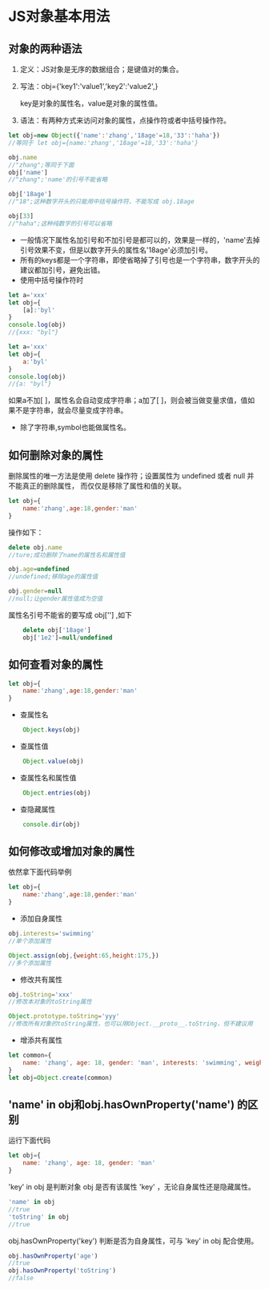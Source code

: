 # JS对象基本用法
## 对象的两种语法
1. 定义：JS对象是无序的数据组合；是键值对的集合。

2. 写法：obj={'key1':'value1','key2':'value2',}

    key是对象的属性名，value是对象的属性值。

3. 语法：有两种方式来访问对象的属性，点操作符或者中括号操作符。
~~~JavaScript
let obj=new Object({'name':'zhang','18age'=18,'33':'haha'})
//等同于 let obj={name:'zhang','18age'=18,'33':'haha'}

obj.name
//"zhang";等同于下面
obj['name']
//"zhang";'name'的引号不能省略

obj['18age']
//"18";这种数字开头的只能用中括号操作符，不能写成 obj.18age

obj[33]
//"haha";这种纯数字的引号可以省略
~~~
* 一般情况下属性名加引号和不加引号是都可以的，效果是一样的，'name'去掉引号效果不变，但是以数字开头的属性名'18age'必须加引号。
* 所有的keys都是一个字符串，即使省略掉了引号也是一个字符串，数字开头的建议都加引号，避免出错。
* 使用中括号操作符时
~~~JavaScript
let a='xxx'
let obj={
    [a]:'byl'
}
console.log(obj)
//{xxx: "byl"}

let a='xxx'
let obj={
    a:'byl'
}
console.log(obj)
//{a: "byl"}
~~~
如果a不加[ ]，属性名会自动变成字符串；a加了[ ]，则会被当做变量求值，值如果不是字符串，就会尽量变成字符串。
* 除了字符串,symbol也能做属性名。
## 如何删除对象的属性
删除属性的唯一方法是使用 delete 操作符；设置属性为 undefined 或者 null 并不能真正的删除属性， 而仅仅是移除了属性和值的关联。
~~~JavaScript
let obj={
    name:'zhang',age:18,gender:'man'
}
~~~
操作如下：
~~~JavaScript
delete obj.name
//ture;成功删除了name的属性名和属性值

obj.age=undefined
//undefined;移除age的属性值

obj.gender=null
//null;让gender属性值成为空值
~~~
属性名引号不能省的要写成 obj[''] ,如下
~~~javascript
    delete obj['18age']
    obj['1e2']=null/undefined
~~~
## 如何查看对象的属性

~~~JavaScript
let obj={
    name:'zhang',age:18,gender:'man'
}
~~~
* 查属性名
~~~javascript
    Object.keys(obj)
~~~
* 查属性值
~~~javascript
    Object.value(obj)
~~~
* 查属性名和属性值
~~~javascript
    Object.entries(obj)
~~~
* 查隐藏属性
~~~javascript
    console.dir(obj)
~~~
## 如何修改或增加对象的属性
依然拿下面代码举例
~~~JavaScript
let obj={
    name:'zhang',age:18,gender:'man'
}
~~~
* 添加自身属性
~~~JavaScript
obj.interests='swimming'
//单个添加属性

Object.assign(obj,{weight:65,height:175,})
//多个添加属性
~~~
* 修改共有属性
~~~JavaScript
obj.toString='xxx'
//修改本对象的toString属性

Object.prototype.toString='yyy'
//修改所有对象的toString属性，也可以用Object.__proto__.toString，但不建议用
~~~
* 增添共有属性
~~~JavaScript
let common={
    name: 'zhang', age: 18, gender: 'man', interests: 'swimming', weight: 65
}
let obj=Object.create(common)
~~~
## 'name' in obj和obj.hasOwnProperty('name') 的区别
运行下面代码
~~~JavaScript
let obj={
    name: 'zhang', age: 18, gender: 'man'
}
~~~
'key' in obj 是判断对象 obj 是否有该属性 'key' ，无论自身属性还是隐藏属性。
~~~JavaScript
'name' in obj
//true
'toString' in obj
//true
~~~
obj.hasOwnProperty('key') 判断是否为自身属性，可与 'key' in obj 配合使用。
~~~JavaScript
obj.hasOwnProperty('age')
//true
obj.hasOwnProperty('toString')
//false
~~~
